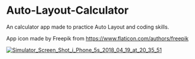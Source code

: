 # Auto-Layout-Calculator

An calculator app made to practice Auto Layout and coding skills. 

App icon made by Freepik from https://www.flaticon.com/authors/freepik

<a href="https://ibb.co/jtM1cS"><img src="https://image.ibb.co/cSYsj7/Simulator_Screen_Shot_i_Phone_5s_2018_04_19_at_20_35_51.png" alt="Simulator_Screen_Shot_i_Phone_5s_2018_04_19_at_20_35_51" border="0"></a>
